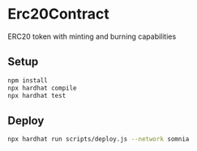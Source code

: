 # Erc20Contract

ERC20 token with minting and burning capabilities

## Setup
```bash
npm install
npx hardhat compile
npx hardhat test
```

## Deploy
```bash
npx hardhat run scripts/deploy.js --network somnia
```
